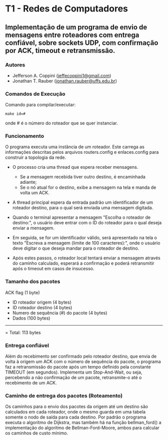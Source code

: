 # T1 - Redes de Computadores
## Implementação de um programa de envio de mensagens entre roteadores com entrega confiável, sobre sockets UDP, com confirmação por ACK, timeout e retransmissão.

### Autores
- Jefferson A. Coppini (jeffecoppini1@gmail.com)
- Jonathan T. Rauber (jonathan.rauber@uffs.edu.br)

### Comandos de Execução
Comando para compilar/executar:

	make id=#

onde # é o número do roteador que se quer instanciar.

### Funcionamento 
O programa executa uma instância de um roteador. Este carrega as informações 
descritas pelos arquivos routers.config e enlaces.config para construir a topologia
da rede.

- O processo cria uma thread que espera receber mensagens.
	- Se a mensagem recebida tiver outro destino, é encaminhada adiante;
	- Se o nó atual for o destino, exibe a mensagem na tela e manda de volta um ACK.

- A thread principal espera da entrada padrão um identificador de um roteador destino, 
para o qual será enviada uma mensagem digitada.

- Quando o terminal apresentar a mensagem "Escolha o roteador de destino:", o usuário deve
entrar com o ID do roteador para o qual deseja enviar a mensagem.

- Em seguida, se for um identificador válido, será apresentado na tela o texto "Escreva a 
mensagem (limite de 100 caracteres):", onde o usuário deve digitar o que deseja mandar para
o roteador de destino.

- Após estes passos, o roteador local tentará enviar a mensagem através do caminho calculado,
esperará a confirmação e poderá retransmitir após o timeout em casos de insucesso.


### Tamanho dos pacotes
   ACK flag (1 byte)
 + ID roteador origem (4 bytes)
 + ID roteador destino (4 bytes)
 + Numero de sequência (#) do pacote (4 bytes)
 + Dados (100 bytes)
 ---------------------
 = Total: 113 bytes


### Entrega confiável
Além do recebimento ser confirmado pelo roteador destino, que envia de volta à origem
um ACK com o número de sequência do pacote, o programa faz a retransmissão do pacote
após um tempo definido pela constante TIMEOUT (em segundos). Implementa um Stop-And-Wait,
ou seja, percebendo a não confirmação de um pacote, retransmite-o até o recebimento
de um ACK.


### Caminho de entrega dos pacotes (Roteamento)
Os caminhos para o envio dos pacotes da origem até um destino são calculados em 
cada roteador, onde o mesmo guarda em uma tabela somente o nodo de saída para cada
destino. Por padrão o programa executa o algoritmo de Dijkstra, mas também há na 
função bellman_ford() a implementação do algoritmo de Bellman-Ford-Moore, ambos
para calcular os caminhos de custo mínimo.
